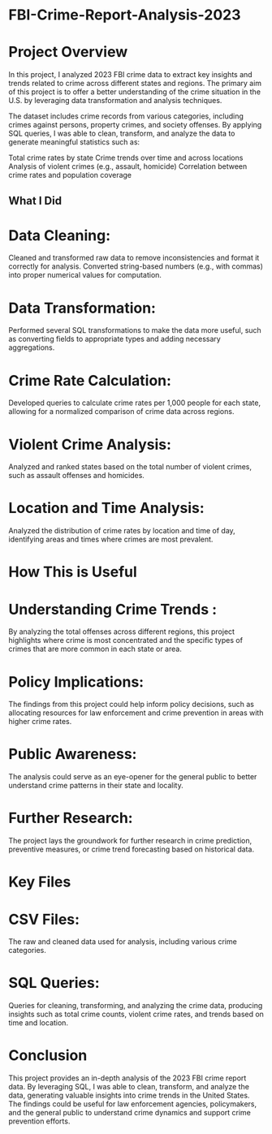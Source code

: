 # FBI-Crime-Report-Analysis-2023
# Project Overview
In this project, I analyzed 2023 FBI crime data to extract key insights and trends related to crime across different states and regions. The primary aim of this project is to offer a better understanding of the crime situation in the U.S. by leveraging data transformation and analysis techniques.

The dataset includes crime records from various categories, including crimes against persons, property crimes, and society offenses. By applying SQL queries, I was able to clean, transform, and analyze the data to generate meaningful statistics such as:

Total crime rates by state
Crime trends over time and across locations
Analysis of violent crimes (e.g., assault, homicide)
Correlation between crime rates and population coverage
## What I Did
# Data Cleaning:

Cleaned and transformed raw data to remove inconsistencies and format it correctly for analysis.
Converted string-based numbers (e.g., with commas) into proper numerical values for computation.
# Data Transformation:

Performed several SQL transformations to make the data more useful, such as converting fields to appropriate types and adding necessary aggregations.
# Crime Rate Calculation:

Developed queries to calculate crime rates per 1,000 people for each state, allowing for a normalized comparison of crime data across regions.
# Violent Crime Analysis:

Analyzed and ranked states based on the total number of violent crimes, such as assault offenses and homicides.
# Location and Time Analysis:

Analyzed the distribution of crime rates by location and time of day, identifying areas and times where crimes are most prevalent.
# How This is Useful
# Understanding Crime Trends :
By analyzing the total offenses across different regions, this project highlights where crime is most concentrated and the specific types of crimes that are more common in each state or area.
# Policy Implications:
The findings from this project could help inform policy decisions, such as allocating resources for law enforcement and crime prevention in areas with higher crime rates.
# Public Awareness: 
The analysis could serve as an eye-opener for the general public to better understand crime patterns in their state and locality.
# Further Research: 
The project lays the groundwork for further research in crime prediction, preventive measures, or crime trend forecasting based on historical data.
# Key Files
# CSV Files: 
The raw and cleaned data used for analysis, including various crime categories.
# SQL Queries: 
Queries for cleaning, transforming, and analyzing the crime data, producing insights such as total crime counts, violent crime rates, and trends based on time and location.


# Conclusion
This project provides an in-depth analysis of the 2023 FBI crime report data. By leveraging SQL, I was able to clean, transform, and analyze the data, generating valuable insights into crime trends in the United States. The findings could be useful for law enforcement agencies, policymakers, and the general public to understand crime dynamics and support crime prevention efforts.
